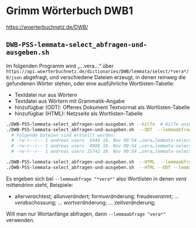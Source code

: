 # Grimm Wörterbuch DWB1

https://woerterbuchnetz.de/DWB/

## `DWB-PSS-lemmata-select_abfragen-und-ausgeben.sh`

Im folgenden Programm wird „…vera…“ über `https://api.woerterbuchnetz.de/dictionaries/DWB/lemmata/select/*vera*/0/json` abgefragt, und verschiedene Dateien erzeugt, in denen reinweg die gefundenen Wörter stehen, oder eine ausführliche Wortlisten-Tabelle:
- Textdatei nur aus Wörtern
- Textdatei aus Wörtern mit Grammatik-Angabe
- hinzufügbar (ODT): Offenes Dokument Textvormat als Wortlisten-Tabelle 
- hinzufügbar (HTML): Netzseite als Wortlisten-Tabelle

```bash
./DWB-PSS-lemmata-select_abfragen-und-ausgeben.sh --hilfe  # Hilfe anzeigen lassen mit allen Wahlmöglichkeiten (Optionen)
./DWB-PSS-lemmata-select_abfragen-und-ausgeben.sh  --ODT  --lemmaabfrage "*vera*"
  # Folgende Dateien sind erstellt worden:
  # -rw-r--r-- 1 andreas users  5444 10. Nov 00:54 …vera…lemmata-select-DWB-20221110-utf8_nur-Wörter+gram.txt
  # -rw-r--r-- 1 andreas users  4099 10. Nov 00:54 …vera…lemmata-select-DWB-20221110-utf8_nur-Wörter.txt
  # -rw-r--r-- 1 andreas users 15742 10. Nov 00:54 …vera…lemmata-select-DWB-20221110-utf8_Wortliste+gram.odt

./DWB-PSS-lemmata-select_abfragen-und-ausgeben.sh  --HTML  --lemmaabfrage "*vera*"
./DWB-PSS-lemmata-select_abfragen-und-ausgeben.sh  --HTML --ODT --lemmaabfrage "*vera*"
```
Es ergeben sich bei `--lemmaabfrage "*vera*"` also Wortlisten in denen _vera_ mittendrinn steht, Beispiele:

- aller*vera*chtest; allun*verä*ndert; form*verä*nderung; freude*vera*rmt; … *vera*bschossung; … wort*verä*nderung; … zeit*verä*nderung;

Will man nur Wortanfänge abfragen, dann `--lemmaabfrage "vera*"` verwenden.

